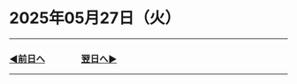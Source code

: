 # 2025年05月27日（火）

---

### [◀️前日へ](https://github.com/yuasys/chatty-journal/blob/main/2025/05/2025-05-26.md)&emsp;&emsp;&emsp;&emsp;[翌日へ▶️](https://github.com/yuasys/chatty-journal/blob/main/2025/05/2025-05-28.md)

---
